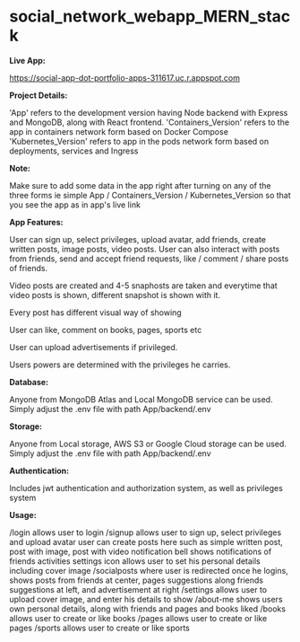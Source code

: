 # social_network_webapp_MERN_stack

**Live App:**

https://social-app-dot-portfolio-apps-311617.uc.r.appspot.com


**Project Details:**

'App' refers to the development version having Node backend with Express and MongoDB, along with  React frontend.
'Containers_Version' refers to the app in containers network form based on Docker Compose
'Kubernetes_Version' refers to app in the pods network form based on deployments, services and Ingress

**Note:**

Make sure to add some data in the app right after turning on any of the three forms ie simple App / Containers_Version / Kubernetes_Version so that you see the app as in app's live link


**App Features:**
	
User can sign up, select privileges, upload avatar, add friends, create written posts, image posts, video posts. User can also interact with posts from friends, send and accept friend requests, like / comment  / share posts of friends.

Video posts are created and 4-5 snaphosts are taken and everytime that video posts is shown, different snapshot is shown with it.

Every post has different visual way of showing

User can like, comment on books, pages, sports etc

User can upload advertisements if privileged.

Users powers are determined with the privileges he carries.


**Database:**

Anyone from MongoDB Atlas and Local MongoDB service can be used. Simply adjust the .env file with path App/backend/.env 


**Storage:**

Anyone from Local storage, AWS S3 or Google Cloud storage can be used. Simply adjust the .env file with path App/backend/.env 

**Authentication:**	

Includes jwt authentication and authorization system, as well as privileges system


**Usage:**

/login allows user to login
/signup allows user to sign up, select privileges and upload avatar
user can create posts here such as simple written post, post with  image, post with video
notification bell shows notifications of friends activities
settings icon allows user to set his personal details including cover image
/socialposts where user is redirected once he logins, shows posts from friends at center, pages suggestions along friends suggestions at left, and advertisement at right
/settings allows user to upload cover image, and enter his details to show
/about-me shows users own personal details, along with friends and pages and books liked
/books allows user to create or like books
/pages allows user to create or like pages
/sports allows user to create or like sports
